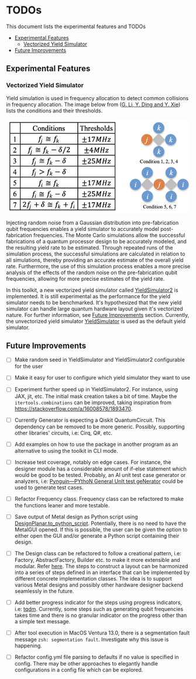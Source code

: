 # TODOs<!-- omit from toc -->

This document lists the experimental features and TODOs

- [Experimental Features](#experimental-features)
  - [Vectorized Yield Simulator](#vectorized-yield-simulator)
- [Future Improvements](#future-improvements)

## Experimental Features

### Vectorized Yield Simulator

Yield simulation is used in frequency allocation to detect common collisions in frequency allocation. The image below from ([G. Li, Y. Ding and Y. Xie](https://arxiv.org/abs/1911.12879)) lists the conditions and their thresholds.

![frequency collision conditions](docs/images/frequency_collision_conditions.png)

Injecting random noise from a Gaussian distribution into pre-fabrication qubit frequencies enables a yield simulator to accurately model post-fabrication frequencies. The Monte Carlo simulations allow the successful fabrications of a quantum processor design to be accurately modeled, and the resulting yield rate to be estimated. Through repeated runs of the simulation process, the successful simulations are calculated in relation to all simulations, thereby providing an accurate estimate of the overall yield rate. Furthermore, the use of this simulation process enables a more precise analysis of the effects of the random noise on the pre-fabrication qubit frequencies, allowing for more precise estimates of the yield rate.

In this toolkit, a new vectorized yield simulator called [YieldSimulator2](src/architecture_generator1/yieldsimulator/yieldsimulator2.py) is implemented. It is still experimental as the performance for the yield simulator needs to be benchmarked. It's hypothesized that the new yield simulator can handle large quantum hardware layout given it's vectorized nature. For further information, see [Future Improvements](#future-improvements) section. Currently, the unvectorized yield simulator [YieldSimulator](src/architecture_generator1/yieldsimulator/yieldsimulator.py) is used as the default yield simulator.

## Future Improvements

- [ ] Make random seed in YieldSimulator and YieldSimulator2 configurable for the user

- [ ] Make it easy for user to configure which yield simulator they want to use

- [ ] Experiment further speed up in YieldSimulator2. For instance, using JAX, jit, etc. The initial mask creation takes a bit of time. Maybe the `itertools.combinations` can be improved, taking inspiration from <https://stackoverflow.com/a/16008578/1893470>.

- [ ] Currently Generator is expecting a Qiskit QuantumCircuit. This dependency can be removed to be more generic. Possibly, supporting other libraries' circuits, i.e: Cirq, Q#, etc.

- [ ] Add examples on how to use the package in another program as an alternative to using the toolkit in CLI mode.

- [ ] Increase test coverage, notably on edge cases. For instance, the designer module has a considerable amount of if-else statement which would be good to be tested. Probably, an AI unit test case generator or analyzers, i.e: [Pynguin—PYthoN General UnIt test geNerator](https://pynguin.readthedocs.io/en/latest/) could be used to generate test cases.

- [ ] Refactor Frequency class. Frequency class can be refactored to make the functions leaner and more testable.

- [ ] Save output of Metal design as Python script using [DesignPlanar.to_python_script](https://qiskit.org/documentation/metal/stubs/qiskit_metal.designs.DesignPlanar.to_python_script.html#qiskit_metal.designs.DesignPlanar.to_python_script). Potentially, there is no need to have the MetalGUI opened. If this is possible, the user can be given the option to either open the GUI and/or generate a Python script containing their design.

- [ ] The Design class can be refactored to follow a creational pattern, i.e: Factory, AbstractFactory, Builder etc. to make it more extensible and modular. Refer [here](https://refactoring.guru/design-patterns/creational-patterns). The steps to construct a layout can be harmonized into a series of steps defined in an interface that can be implemented by different concrete implementation classes. The idea is to support various Metal designs and possibly other hardware designer backend seamlessly in the future.

- [ ] Add better progress indicator for the steps using progress indicators, i.e: [tqdm](https://github.com/tqdm/tqdm). Currently, some steps such as generating qubit frequencies takes time and there is no granular indicator on the progress other than a simple text message.

- [ ] After tool execution in MacOS Ventura 13.0, there is a segmentation fault message `zsh: segmentation fault`. Investigate why this issue is happening.

- [ ] Refactor config.yml file parsing to defaults if no value is specified in config. There may be other approaches to elegantly handle configurations in a config file which can be explored.

